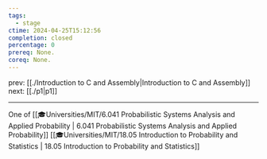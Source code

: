 ```yaml
---
tags:
  - stage
ctime: 2024-04-25T15:12:56
completion: closed
percentage: 0
prereq: None.
coreq: None.
---
```


prev: [[./Introduction to C and Assembly|Introduction to C and Assembly]]
next: [[./p1|p1]]

---

One of
[[🎓Universities/MIT/6.041 Probabilistic Systems Analysis and Applied Probability | 6.041 Probabilistic Systems Analysis and Applied Probability]]
[[🎓Universities/MIT/18.05 Introduction to Probability and Statistics | 18.05 Introduction to Probability and Statistics]]